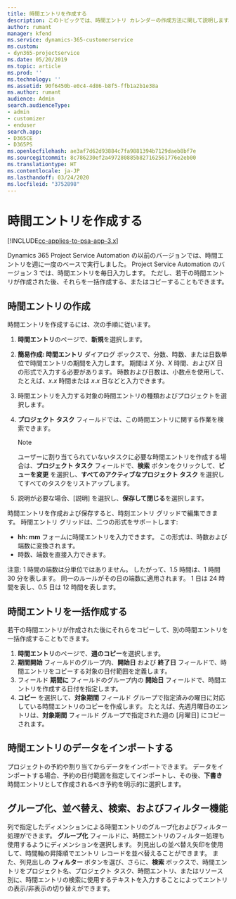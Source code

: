 ```yaml
---
title: 時間エントリを作成する
description: このトピックでは、時間エントリ カレンダーの作成方法に関して説明します。
author: rumant
manager: kfend
ms.service: dynamics-365-customerservice
ms.custom:
- dyn365-projectservice
ms.date: 05/20/2019
ms.topic: article
ms.prod: ''
ms.technology: ''
ms.assetid: 90f6450b-e0c4-4d86-b8f5-ffb1a2b1e38a
ms.author: rumant
audience: Admin
search.audienceType:
- admin
- customizer
- enduser
search.app:
- D365CE
- D365PS
ms.openlocfilehash: ae3af7d62d93884c7fa9881394b7129daeb8bf7e
ms.sourcegitcommit: 8c786230ef2a497280885b827162561776e2eb00
ms.translationtype: HT
ms.contentlocale: ja-JP
ms.lasthandoff: 03/24/2020
ms.locfileid: "3752898"
---
```

# <a name="create-time-entries"></a>時間エントリを作成する

[!INCLUDE[cc-applies-to-psa-app-3.x](../includes/cc-applies-to-psa-app-3x.md)]

Dynamics 365 Project Service Automation の以前のバージョンでは、時間エントリを週に一度のベースで実行しました。 Project Service Automation のバージョン 3 では、時間エントリを毎日入力します。 ただし、若干の時間エントリが作成された後、それらを一括作成する、またはコピーすることもできます。

## <a name="create-a-time-entry"></a>時間エントリの作成

時間エントリを作成するには、次の手順に従います。

1. **時間エントリ**のページで、**新規**を選択します。
2. **簡易作成: 時間エントリ** ダイアログ ボックスで、分数、時数、または日数単位で時間エントリの期間を入力します。 期間は *X* 分、*X* 時間、および*X* 日の形式で入力する必要があります。 時数および日数は、小数点を使用して、たとえば、*x.x* 時間または *x.x* 日などと入力できます。
3. 時間エントリを入力する対象の時間エントリの種類およびプロジェクトを選択します。
4. **プロジェクト タスク** フィールドでは、この時間エントリに関する作業を検索できます。

    > [!NOTE]
    > ユーザーに割り当てられていないタスクに必要な時間エントリを作成する場合は、**プロジェクト タスク** フィールドで、**検索** ボタンをクリックして、**ビューを変更** を選択し、**すべてのアクティブなプロジェクト タスク** を選択してすべてのタスクをリストアップします。

5. 説明が必要な場合、[説明] を選択し、**保存して閉じる**を選択します。

時間エントリを作成および保存すると、時刻エントリ グリッドで編集できます。 時間エントリ グリッドは、二つの形式をサポートします:

- **hh: mm** フォームに時間エントリを入力できます。 この形式は、時数および端数に変換されます。
- 時数、端数を直接入力できます。

注意: 1 時間の端数は分単位ではありません。 したがって、1.5 時間は、1 時間 30 分を表します。 同一のルールがその日の端数に適用されます。 1 日は 24 時間を表し、0.5 日は 12 時間を表します。

## <a name="bulk-create-time-entries"></a>時間エントリを一括作成する

若干の時間エントリが作成された後にそれらをコピーして、別の時間エントリを一括作成することもできます。

1. **時間エントリ**のページで、**週のコピー**を選択します。
2. **期間開始** フィールドのグループ内、**開始日** および **終了日** フィールドで、時間エントリをコピーする対象の日付範囲を定義します。
3. フィールド **期間に** フィールドのグループ内の **開始日** フィールドで、時間エントリを作成する日付を指定します。
4. **コピー** を選択して、**対象期間** フィールド グループで指定済みの曜日に対応している時間エントリのコピーを作成します。 たとえば、先週月曜日のエントリは、**対象期間** フィールド グループで指定された週の [月曜日] にコピーされます。

## <a name="import-data-for-time-entries"></a>時間エントリのデータをインポートする

プロジェクトの予約や割り当てからデータをインポートできます。 データをインポートする場合、予約の日付範囲を指定してインポートし、その後、**下書き** 時間エントリとして作成されるべき予約を明示的に選択します。

## <a name="group-by-sort-search-and-filter-capabilities"></a>グループ化、並べ替え、検索、およびフィルター機能

列で指定したディメンションによる時間エントリのグループ化およびフィルター処理ができます。 **グループ化** フィールドに、時間エントリのフィルター処理も使用するようにディメンションを選択します。 列見出しの並べ替え矢印を使用して、時間軸の昇降順でエントリ レコードを並べ替えることができます。 また、列見出しの **フィルター** ボタンを選び、さらに、**検索** ボックスで、時間エントリをプロジェクト名、プロジェクト タスク、時間エントリ、またはリソース別に、時間エントリの検索に使用するテキストを入力することによってエントリの表示/非表示の切り替えができます。
